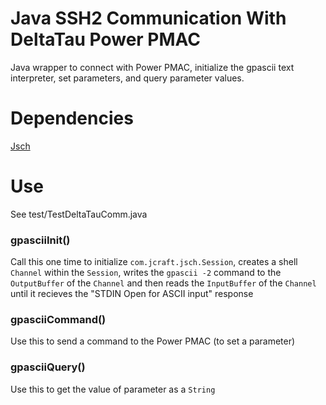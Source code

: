 # Java SSH2 Communication With DeltaTau Power PMAC 

Java wrapper to connect with Power PMAC, initialize the gpascii text interpreter, set parameters, and query parameter values.  


# Dependencies

[Jsch](http://www.jcraft.com/jsch/)

# Use

See test/TestDeltaTauComm.java

### gpasciiInit()

Call this one time to initialize `com.jcraft.jsch.Session`, creates a shell `Channel` within the `Session`, writes the `gpascii -2` command to the `OutputBuffer` of the `Channel` and then reads the `InputBuffer` of the `Channel` until it recieves the "STDIN Open for ASCII input" response

### gpasciiCommand()

Use this to send a command to the Power PMAC (to set a parameter)

### gpasciiQuery()

Use this to get the value of parameter as a `String`